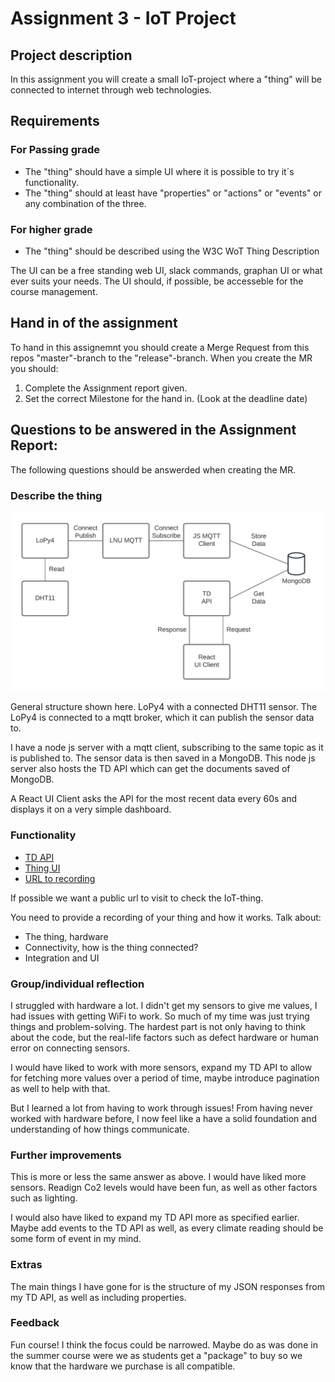 # Assignment 3 - IoT Project

## Project description

In this assignment you will create a small IoT-project where a "thing" will be connected to internet through web technologies. 

## Requirements

### For Passing grade
* The "thing" should have a simple UI where it is possible to try it´s functionality. 
* The "thing" should at least have "properties" or "actions" or "events" or any combination of the three. 

### For higher grade
* The "thing" should be described using the W3C WoT Thing Description

The UI can be a free standing web UI, slack commands, graphan UI or what ever suits your needs. The UI should, if possible, be accesseble for the course management.

## Hand in of the assignment

To hand in this assignemnt you should create a Merge Request from this repos "master"-branch to the "release"-branch. When you create the MR you should:
1) Complete the Assignment report given.
2) Set the correct Milestone for the hand in. (Look at the deadline date)

## Questions to be answered in the Assignment Report:

The following questions should be answerded when creating the MR.

### Describe the thing
![diagram](DHT11.png)

General structure shown here.
LoPy4 with a connected DHT11 sensor.
The LoPy4 is connected to a mqtt broker, which it can publish the sensor data to.

I have a node js server with a mqtt client, subscribing to the same topic as it is published to. The sensor data is then saved in a MongoDB. This node js server also hosts the TD API which can get the documents saved of MongoDB.

A React UI Client asks the API for the most recent data every 60s and displays it on a very simple dashboard.

### Functionality

- [TD API](https://ol222hf-iot-api.herokuapp.com/things/lil-opy-iv)
- [Thing UI](https://ol222hf-iot-ui.herokuapp.com/)
- [URL to recording](https://youtu.be/wZ1ageZpq3k)

If possible we want a public url to visit to check the IoT-thing.

You need to provide a recording of your thing and how it works. Talk about:
    
* The thing, hardware
* Connectivity, how is the thing connected?
* Integration and UI

### Group/individual reflection
 
I struggled with hardware a lot. I didn't get my sensors to give me values, I had issues with getting WiFi to work. So much of my time was just trying things and problem-solving. The hardest part is not only having to think about the code, but the real-life factors such as defect hardware or human error on connecting sensors.

I would have liked to work with more sensors, expand my TD API to allow for fetching more values over a period of time, maybe introduce pagination as well to help with that. 

But I learned a lot from having to work through issues! From having never worked with hardware before, I now feel like a have a solid foundation and understanding of how things communicate.

### Further improvements

This is more or less the same answer as above. I would have liked more sensors. Readign Co2 levels would have been fun, as well as other factors such as lighting.

I would also have liked to expand my TD API more as specified earlier. Maybe add events to the TD API as well, as every climate reading should be some form of event in my mind.

### Extras

The main things I have gone for is the structure of my JSON responses from my TD API, as well as including properties.

### Feedback

Fun course! I think the focus could be narrowed. Maybe do as was done in the summer course were we as students get a "package" to buy so we know that the hardware we purchase is all compatible.
